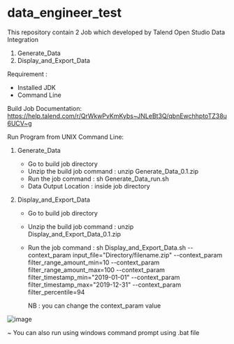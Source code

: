 # data_engineer_test
This repository contain 2 Job which developed by Talend Open Studio Data Integration

1. Generate_Data
2. Display_and_Export_Data

Requirement :
- Installed JDK
- Command Line

Build Job Documentation:
https://help.talend.com/r/QrWkwPvKmKybs~JNLeBt3Q/qbnEwchhptoTZ38u6UCV~g

Run Program from UNIX Command Line:
1. Generate_Data
    - Go to build job directory
    - Unzip the build job
      command : unzip Generate_Data_0.1.zip
    - Run the job
      command : sh Generate_Data_run.sh
    - Data Output Location : inside job directory
      
2. Display_and_Export_Data
    - Go to build job directory
    - Unzip the build job
      command : unzip Display_and_Export_Data_0.1.zip
    - Run the job
      command : sh Display_and_Export_Data.sh --context_param input_file="Directory/filename.zip" --context_param filter_range_amount_min=10 --context_param filter_range_amount_max=100 --context_param filter_timestamp_min="2019-01-01" --context_param filter_timestamp_max="2019-12-31" --context_param filter_percentile=94
      
      NB : you can change the context_param value
      
![image](https://user-images.githubusercontent.com/23351981/131258036-fbea8a2c-e5dd-43df-8865-9abefd62a4b6.png)

~ You can also run using windows command prompt using .bat file

    
